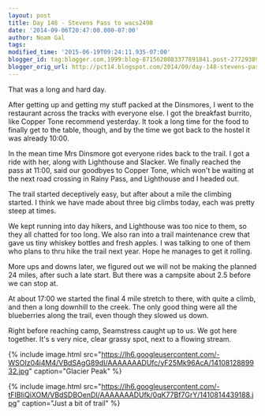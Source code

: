 ```yaml
---
layout: post
title: Day 148 - Stevens Pass to wacs2498
date: '2014-09-06T20:47:00.000-07:00'
author: Noam Gal
tags:
modified_time: '2015-06-19T09:24:11.935-07:00'
blogger_id: tag:blogger.com,1999:blog-8715620883377891841.post-2772938922452489946
blogger_orig_url: http://pct14.blogspot.com/2014/09/day-148-stevens-pass-to-wacs2498.html
---
```

That was a long and hard day.

After getting up and getting my stuff packed at the Dinsmores, I went to the restaurant across the tracks with everyone else. I got the breakfast burrito, like Copper Tone recommend yesterday. It took a long time for the food to finally get to the table, though, and by the time we got back to the hostel it was already 10:00.

In the mean time Mrs Dinsmore got everyone rides back to the trail. I got a ride with her, along with Lighthouse and Slacker. We finally reached the pass at 11:00, said our goodbyes to Copper Tone, which won't be waiting at the next road crossing in Rainy Pass, and Lighthouse and I headed out.

The trail started deceptively easy, but after about a mile the climbing started. I think we have made about three big climbs today, each was pretty steep at times.

We kept running into day hikers, and Lighthouse was too nice to them, so they all chatted for too long. We also ran into a trail maintenance crew that gave us tiny whiskey bottles and fresh apples. I was talking to one of them who plans to thru hike the trail next year. Hope he manages to get it rolling.

More ups and downs later, we figured out we will not be making the planned 24 miles, after such a late start. But there was a campsite about 2.5 before we can stop at.

At about 17:00 we started the final 4 mile stretch to there, with quite a climb, and then a long downhill to the creek. The only good thing were all the blueberries along the trail, even though they slowed us down.

Right before reaching camp, Seamstress caught up to us. We got here together. It's s very nice, clear grassy spot, next to a flowing stream.

{% include image.html src="https://lh6.googleusercontent.com/-WSOIz04i4M4/VBdSAgG89dI/AAAAAAADUfc/yF25Mk96AcA/1410812889932.jpg" caption="Glacier Peak" %}

{% include image.html src="https://lh6.googleusercontent.com/-tFIBIiQiXOM/VBdSDBOenDI/AAAAAAADUfk/0qK77Bf7GrY/1410814439188.jpg" caption="Just a bit of trail" %}
